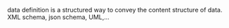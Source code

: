 data definition is a structured way to convey the content structure of data.
XML schema, json schema, UML,...